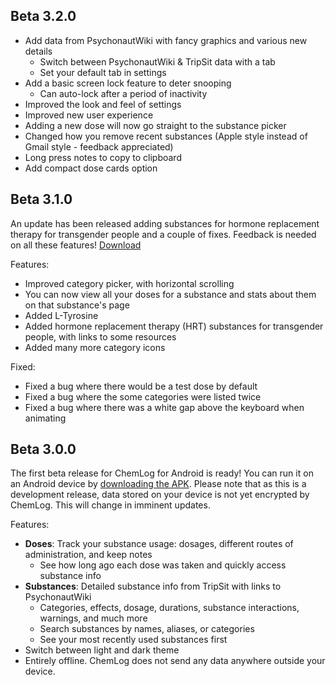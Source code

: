 ## Beta 3.2.0

- Add data from PsychonautWiki with fancy graphics and various new details
  - Switch between PsychonautWiki & TripSit data with a tab
  - Set your default tab in settings
- Add a basic screen lock feature to deter snooping
  - Can auto-lock after a period of inactivity
- Improved the look and feel of settings
- Improved new user experience
- Adding a new dose will now go straight to the substance picker
- Changed how you remove recent substances (Apple style instead of Gmail style - feedback appreciated)
- Long press notes to copy to clipboard
- Add compact dose cards option

## Beta 3.1.0

An update has been released adding substances for hormone replacement therapy for transgender people and a couple of fixes. 
Feedback is needed on all these features! [Download](https://github.com/AlpyneDreams/ChemLog/releases/tag/v3.1.0-beta)

Features:
- Improved category picker, with horizontal scrolling
- You can now view all your doses for a substance and stats about them on that substance's page
- Added L-Tyrosine
- Added hormone replacement therapy (HRT) substances for transgender people, with links to some resources
- Added many more category icons

Fixed:
- Fixed a bug where there would be a test dose by default
- Fixed a bug where the some categories were listed twice
- Fixed a bug where there was a white gap above the keyboard when animating

## Beta 3.0.0

The first beta release for ChemLog for Android is ready! You can run it on an Android device by [downloading the APK](https://github.com/AlpyneDreams/ChemLog/releases/download/v3.0.0-beta/ChemLog-v3.0.0-beta-android.apk).
Please note that as this is a development release, data stored on your device is not yet encrypted by ChemLog. This will change in imminent updates.

Features:
- **Doses**: Track your substance usage: dosages, different routes of administration, and keep notes
  - See how long ago each dose was taken and quickly access substance info
- **Substances**: Detailed substance info from TripSit with links to PsychonautWiki
  - Categories, effects, dosage, durations, substance interactions, warnings, and much more
  - Search substances by names, aliases, or categories
  - See your most recently used substances first
- Switch between light and dark theme
- Entirely offline. ChemLog does not send any data anywhere outside your device.
